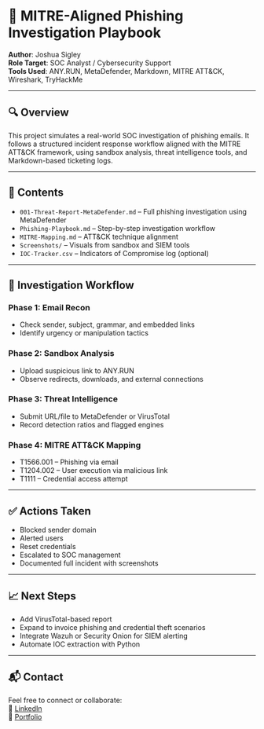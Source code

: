 # 🧠 MITRE-Aligned Phishing Investigation Playbook

**Author**: Joshua Sigley  
**Role Target**: SOC Analyst / Cybersecurity Support  
**Tools Used**: ANY.RUN, MetaDefender, Markdown, MITRE ATT&CK, Wireshark, TryHackMe

---

## 🔍 Overview

This project simulates a real-world SOC investigation of phishing emails. It follows a structured incident response workflow aligned with the MITRE ATT&CK framework, using sandbox analysis, threat intelligence tools, and Markdown-based ticketing logs.

---

## 📁 Contents

- `001-Threat-Report-MetaDefender.md` – Full phishing investigation using MetaDefender
- `Phishing-Playbook.md` – Step-by-step investigation workflow
- `MITRE-Mapping.md` – ATT&CK technique alignment
- `Screenshots/` – Visuals from sandbox and SIEM tools
- `IOC-Tracker.csv` – Indicators of Compromise log (optional)

---

## 🧪 Investigation Workflow

### Phase 1: Email Recon
- Check sender, subject, grammar, and embedded links
- Identify urgency or manipulation tactics

### Phase 2: Sandbox Analysis
- Upload suspicious link to ANY.RUN
- Observe redirects, downloads, and external connections

### Phase 3: Threat Intelligence
- Submit URL/file to MetaDefender or VirusTotal
- Record detection ratios and flagged engines

### Phase 4: MITRE ATT&CK Mapping
- T1566.001 – Phishing via email  
- T1204.002 – User execution via malicious link  
- T1111 – Credential access attempt

---

## ✅ Actions Taken

- Blocked sender domain  
- Alerted users  
- Reset credentials  
- Escalated to SOC management  
- Documented full incident with screenshots

---

## 📈 Next Steps

- Add VirusTotal-based report  
- Expand to invoice phishing and credential theft scenarios  
- Integrate Wazuh or Security Onion for SIEM alerting  
- Automate IOC extraction with Python

---

## 📬 Contact

Feel free to connect or collaborate:  
📧 [LinkedIn](www.linkedin.com/in/suavesigley)  
📁 [Portfolio](https://github.com/suavesigley)
